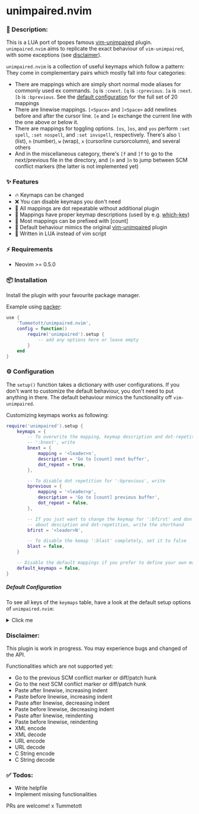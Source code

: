 # unimpaired.nvim

### :pencil: Description:

This is a LUA port of tpopes famous [vim-unimpaired](https://github.com/tpope/vim-unimpaired) plugin. `unimpaired.nvim` aims to replicate the exact behaviour of `vim-unimpaired`, with some exceptions (see [disclaimer](#disclaimer)).

`unimpaired.nvim` is a collection of useful keymaps which follow a pattern: They
come in complementary pairs which mostly fall into four categories:

- There are mappings which are simply short normal mode aliases for commonly used ex commands. `]q` is `:cnext`. `[q` is `:cprevious`. `]a` is `:next`. `[b` is `:bprevious`. See the [default configuration](#default-configuration) for the full set of 20 mappings
- There are linewise mappings. `[<Space>` and `]<Space>` add newlines before and after the cursor line. `[e` and `]e` exchange the current line with the one above or below it.
- There are mappings for toggling options. `[os`, `]os`, and `yos` perform `:set spell`, `:set nospell`, and `:set invspell`, respectively. There's also `l` (list), `n` (number), `w` (wrap), `x` (cursorline cursorcolumn), and several others
- And in the miscellaneous category, there's `[f` and `]f` to go to the next/previous file in the directory, and `[n` and `]n` to jump between SCM conflict markers (the latter is not implemented yet)

### ✨ Features

- 🔥 Keymaps can be changed
- ❌ You can disable keymaps you don't need
- 🔁 All mappings are dot repeatable without additional plugin
- 📝 Mappings have proper keymap descriptions (used by e.g. [which-key](https://github.com/folke/which-key.nvim))
- 🔢 Most mappings can be prefixed with [count] 
- 👯 Default behaviour mimics the original [vim-unimpaired](https://github.com/tpope/vim-unimpaired) plugin
- 💨 Written in LUA instead of vim script 


### ⚡️ Requirements

- Neovim >= 0.5.0


### 📦 Installation

Install the plugin with your favourite package manager.

Example using [packer](https://github.com/wbthomason/packer.nvim):

```lua
use {
    'Tummetott/unimpaired.nvim',
    config = function()
        require('unimpaired').setup {
            -- add any options here or leave empty
        }
    end
}
```


### ⚙️  Configuration

The `setup()` function takes a dictionary with user configurations. If you don't
want to customize the default behaviour, you don't need to put anything in
there. The default behaviour mimics the functionality off `vim-unimpaired`.

Customizing keymaps works as following:

```lua
require('unimpaired').setup {
    keymaps = {
        -- To overwrite the mapping, keymap description and dot-repetition for
        -- ':bnext', write
        bnext = {
            mapping = '<leader>n',
            description = 'Go to [count] next buffer',
            dot_repeat = true,
        },

        -- To disable dot repetition for ':bprevious', write
        bprevious = {
            mapping = '<leader>p',
            description = 'Go to [count] previous buffer',
            dot_repeat = false,
        },

        -- If you just want to change the keymap for ':bfirst' and don't care
        -- about desciption and dot-repetition, write the shorthand
        bfirst = '<leader>N',

        -- To disable the kemap ':blast' completely, set it to false
        blast = false,
    }

    -- Disable the default mappings if you prefer to define your own mappings
    default_keymaps = false,
}
```

##### Default Configuration
To see all keys of the `keymaps` table, have a look at the default setup options of `unimpaired.nvim`:

<details><summary>Click me</summary>

```lua
{
    default_keymaps = true,
    keymaps = {
        previous = {
            mapping = '[a',
            description = 'Jump to [count] previous file in arglist',
            dot_repeat = true
        },
        next = {
            mapping = ']a',
            description = 'Jump to [count] next file in arglist',
            dot_repeat = true,
        },
        first = {
            mapping = '[A',
            description = 'Jump to first file in arglist',
            dot_repeat = false,
        },
        last = {
            mapping = ']A',
            description = 'Jump to last file in arglist',
            dot_repeat = false,
        },
        bprevious = {
            mapping = '[b',
            description = 'Jump to [count] previous buffer',
            dot_repeat = true,
        },
        bnext = {
            mapping = ']b',
            description = 'Jump to [count] next buffer',
            dot_repeat = true,
        },
        bfirst = {
            mapping = '[B',
            description = 'Jump to first buffer',
            dot_repeat = false,
        },
        blast = {
            mapping = ']B',
            description = 'Jump to last buffer',
            dot_repeat = false,
        },
        lprevious = {
            mapping = '[l',
            description = 'Jump to [count] previous entry in loclist',
            dot_repeat = true,
        },
        lnext = {
            mapping = ']l',
            description = 'Jump to [count] next entry in loclist',
            dot_repeat = true,
        },
        lfirst = {
            mapping = '[L',
            description = 'Jump to first entry in loclist',
            dot_repeat = false,
        },
        llast = {
            mapping = ']L',
            description = 'Jump to last entry in loclist',
            dot_repeat = false,
        },
        lpfile = {
            mapping = '[<C-l>',
            description = 'Jump to last entry of [count] previous file in loclist',
            dot_repeat = true,
        },
        lnfile = {
            mapping = ']<C-l>',
            description = 'Jump to first entry of [count] next file in loclist',
            dot_repeat = true,
        },
        cprevious = {
            mapping = '[q',
            description = 'Jump to [count] previous entry in qflist',
            dot_repeat = true,
        },
        cnext = {
            mapping = ']q',
            description = 'Jump to [count] next entry in qflist',
            dot_repeat = true,
        },
        cfirst = {
            mapping = '[Q',
            description = 'Jump to first entry in qflist',
            dot_repeat = false,
        },
        clast = {
            mapping = ']Q',
            description = 'Jump to last entry in qflist',
            dot_repeat = false,
        },
        cpfile = {
            mapping = '[<C-q>',
            description = 'Jump to last entry of [count] previous file in qflist',
            dot_repeat = true,
        },
        cnfile = {
            mapping = ']<C-q>',
            description = 'Jump to first entry of [count] next file in qflist',
            dot_repeat = true,
        },
        tprevious = {
            mapping = '[t',
            description = 'Jump to [count] previous matching tag',
            dot_repeat = true,
        },
        tnext = {
            mapping = ']t',
            description = 'Jump to [count] next matching tag',
            dot_repeat = true,
        },
        tfirst = {
            mapping = '[T',
            description = 'Jump to first matching tag',
            dot_repeat = false,
        },
        tlast = {
            mapping = ']T',
            description = 'Jump to last matching tag',
            dot_repeat = false,
        },
        ptprevious = {
            mapping = '[<C-t>',
            description = ':tprevious in the preview window',
            dot_repeat = true,
        },
        ptnext = {
            mapping = ']<C-t>',
            description = ':tnext in the preview window',
            dot_repeat = true,
        },
        previous_file = {
            mapping = '[f',
            description = 'Previous file in directory. :colder in qflist',
            dot_repeat = true,
        },
        next_file = {
            mapping = ']f',
            description = 'Next file in directory. :cnewer in qflist',
            dot_repeat = true,
        },
        blank_above = {
            mapping = '[<Space>',
            description = 'Add [count] blank lines above',
            dot_repeat = true,
        },
        blank_below = {
            mapping = ']<Space>',
            description = 'Add [count] blank lines below',
            dot_repeat = true,
        },
        exchange_above = {
            mapping = '[e',
            description = 'Exchange line with [count] lines above',
            dot_repeat = true,
        },
        exchange_below = {
            mapping = ']e',
            description = 'Exchange line with [count] lines below',
            dot_repeat = true,
        },
        exchange_section_above = {
            mapping = '[e',
            description = 'Move section [count] lines up',
            dot_repeat = true,
        },
        exchange_section_below = {
            mapping = ']e',
            description = 'Move section [count] lines down',
            dot_repeat = true,
        },
        enable_cursorline = {
            mapping = '[oc',
            description = 'Enable cursorline',
            dot_repeat = false,
        },
        disable_cursorline = {
            mapping = ']oc',
            description = 'Disable cursorline',
            dot_repeat = false,
        },
        toggle_cursorline = {
            mapping = 'yoc',
            description = 'Toggle cursorline',
            dot_repeat = true,
        },
        enable_diff = {
            mapping = '[od',
            description = 'Enable diff',
            dot_repeat = false,
        },
        disable_diff = {
            mapping = ']od',
            description = 'Disable diff',
            dot_repeat = false,
        },
        toggle_diff = {
            mapping = 'yod',
            description = 'Toggle diff',
            dot_repeat = true,
        },
        enable_hlsearch = {
            mapping = '[oh',
            description = 'Enable hlsearch',
            dot_repeat = false,
        },
        disable_hlsearch = {
            mapping = ']oh',
            description = 'Disable hlsearch',
            dot_repeat = false,
        },
        toggle_hlsearch = {
            mapping = 'yoh',
            description = 'Toggle hlsearch',
            dot_repeat = true,
        },
        enable_ignorecase = {
            mapping = '[oi',
            description = 'Enable ignorecase',
            dot_repeat = false,
        },
        disable_ignorecase = {
            mapping = ']oi',
            description = 'Disable ignorecase',
            dot_repeat = false,
        },
        toggle_ignorecase = {
            mapping = 'yoi',
            description = 'Toggle ignorecase',
            dot_repeat = true,
        },
        enable_list = {
            mapping = '[ol',
            description = 'Show invisible characters (listchars)',
            dot_repeat = false,
        },
        disable_list = {
            mapping = ']ol',
            description = 'Hide invisible characters (listchars)',
            dot_repeat = false,
        },
        toggle_list = {
            mapping = 'yol',
            description = 'Toggle invisible characters (listchars)',
            dot_repeat = true,
        },
        enable_number = {
            mapping = '[on',
            description = 'Enable line numbers',
            dot_repeat = false,
        },
        disable_number = {
            mapping = ']on',
            description = 'Disable line numbers',
            dot_repeat = false,
        },
        toggle_number = {
            mapping = 'yon',
            description = 'Toggle line numbers',
            dot_repeat = true,
        },
        enable_relativenumber = {
            mapping = '[or',
            description = 'Enable relative numbers',
            dot_repeat = false,
        },
        disable_relativenumber = {
            mapping = ']or',
            description = 'Disable relative numbers',
            dot_repeat = false,
        },
        toggle_relativenumber = {
            mapping = 'yor',
            description = 'Toggle relative numbers',
            dot_repeat = true,
        },
        enable_spell = {
            mapping = '[os',
            description = 'Enable spell check',
            dot_repeat = false,
        },
        disable_spell = {
            mapping = ']os',
            description = 'Disable spell check',
            dot_repeat = false,
        },
        toggle_spell = {
            mapping = 'yos',
            description = 'Toggle spell check',
            dot_repeat = true,
        },
        enable_colorcolumn = {
            mapping = '[ot',
            description = 'Enable colorcolumn',
            dot_repeat = false,
        },
        disable_colorcolumn = {
            mapping = ']ot',
            description = 'Disable colorcolumn',
            dot_repeat = false,
        },
        toggle_colorcolumn = {
            mapping = 'yot',
            description = 'Toggle colorcolumn',
            dot_repeat = true,
        },
        enable_cursorcolumn = {
            mapping = '[ou',
            description = 'Enable cursorcolumn',
            dot_repeat = false,
        },
        disable_cursorcolumn = {
            mapping = ']ou',
            description = 'Disable cursorcolumn',
            dot_repeat = false,
        },
        toggle_cursorcolumn = {
            mapping = 'you',
            description = 'Toggle cursorcolumn',
            dot_repeat = true,
        },
        enable_virtualedit = {
            mapping = '[ov',
            description = 'Enable virtualedit',
            dot_repeat = false,
        },
        disable_virtualedit = {
            mapping = ']ov',
            description = 'Disable virtualedit',
            dot_repeat = false,
        },
        toggle_virtualedit = {
            mapping = 'yov',
            description = 'Toggle virtualedit',
            dot_repeat = true,
        },
        enable_wrap = {
            mapping = '[ow',
            description = 'Enable line wrapping',
            dot_repeat = false,
        },
        disable_wrap = {
            mapping = ']ow',
            description = 'Disable line wrapping',
            dot_repeat = false,
        },
        toggle_wrap = {
            mapping = 'yow',
            description = 'Toggle line wrapping',
            dot_repeat = true,
        },
        enable_cursorcross = {
            mapping = '[ox',
            description = 'Enable cursorcross',
            dot_repeat = false,
        },
        disable_cursorcross = {
            mapping = ']ox',
            description = 'Disable cursorcross',
            dot_repeat = false,
        },
        toggle_cursorcross = {
            mapping = 'yox',
            description = 'Toggle cursorcross',
            dot_repeat = true,
        },
    }
}
```

</details>

### Disclaimer:

This plugin is work in progress. You may experience bugs and changed of the API.

Functionalities which are not supported yet:

- Go to the previous SCM conflict marker or diff/patch hunk
- Go to the next SCM conflict marker or diff/patch hunk
- Paste after linewise, increasing indent
- Paste before linewise, increasing indent
- Paste after linewise, decreasing indent
- Paste before linewise, decreasing indent
- Paste after linewise, reindenting
- Paste before linewise, reindenting
- XML encode
- XML decode
- URL encode
- URL decode
- C String encode
- C String decode

### ✅ Todos:

- Write helpfile
- Implement missing functionalities

PRs are welcome!
x Tummetott
